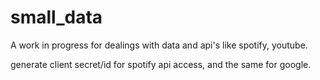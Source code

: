 # small_data
A work in progress for dealings with data and api's like spotify, youtube. 

generate client secret/id for spotify api access, and the same for google.
